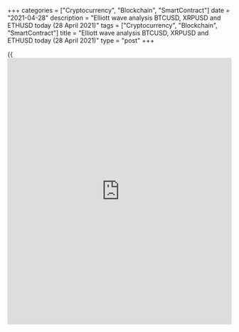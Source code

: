 +++
categories = ["Cryptocurrency", "Blockchain", "SmartContract"]
date = "2021-04-28"
description = "Elliott wave analysis BTCUSD, XRPUSD and ETHUSD today (28 April 2021)"
tags = ["Cryptocurrency", "Blockchain", "SmartContract"]
title = "Elliott wave analysis BTCUSD, XRPUSD and ETHUSD today (28 April 2021)"
type = "post"
+++

{{<iframe id="large-banner" src="https://www.bounty.group/#slide=18.0" width="100%" height="600" scrolling="no" style="border: 0px solid rgb(216, 221, 230); border-radius: 3px;">}}

2021-04-28

2021-04-28

Short-term forecast for BTCUSD, XRPUSD and ETHUSD 28.04.2021Roman Onegin

I welcome my readers!

I have prepared a short-term cryptocurrency forecast based on Elliott
wave analysis of Bitcoin, Ripple, and Ethereum. I offer entry signals to
trade each cryptocurrency.

The previously suggested scenario for the cryptocurrency pairs covered
in the article is still relevant. Let us study each cryptocurrency in
detail.

The article covers the following subjects:

## Elliott wave Bitcoin analysis

The BTCUSD market has recently completed the down wave 1 as a five-wave
impulse. Next, the price has started correction in wave 2, which is
likely to be a simple zigzag [A]-[B]-[C]. Impulse [A] and correction [B]
have completed, and the Bitcoin price should resume rising in the
impulse wave [C]. Wave 2 is likely to complete at a level of 58000.00.
Next, the price will turn down and start declining.

### Trading plan for [BTCUSD][1] today:

Buy 54905.50, TP 58000.00

* * *

## Elliott wave Ripple analysis

The most recent XRPUSD chart section displays a descending zigzag-shaped
corrective wave [2], which looks complete. Wave [2] is a zigzag
(A)-(B)-(C), where (A) wave is a leading diagonal, and correction (B) is
a contracting triangle; wave (C) is a simple impulse. There is now
developing an ascending impulse, a few small sub-waves have completed,
they are waves (1)-(2) and 1-2. The price should be rising in the third
sub-wave to a level higher than the high 1.961 marked by wave [1].

### Trading plan for [XRPUSD][2] today:

Buy 1.395, TP 1.961

* * *

## Elliott wave Ethereum analysis

The most recent ETHUSD chart section displays the corrective wave 4
completed as a simple bearish zigzag [A]-[B]-[C], where wave [C] is an
ending diagonal. There is now unfolding the upward impulse wave 5, which
should be developing as an impulse [1]-[2]-[3]-[4]-[5]. The price should
slightly decline in correction [4]. Next, the price will resume growing
in wave [5]. The entire impulse should end at a level around 2800.00.

### Trading plan for [ETHUSD][3] **** today:

Buy 2632.60, TP 2800.00

* * *

P.S. Did you like my article? Share it in social networks: it will be
the best “thank you" :)

Ask me questions and comment below. I’ll be glad to answer your
questions and give necessary explanations.

 **Useful links:**

  * I recommend trying to trade with a reliable broker [here][4]. The system allows you to trade by yourself or copy successful traders from all across the globe.
  * Use my promo-code BLOG for getting deposit bonus 50% on LiteForex platform. Just enter this code in the appropriate field while [depositing][5] your trading account.
  * Telegram chat for traders: <t.me/liteforexengchat>. We are sharing the signals and trading experience
  * Telegram channel with high-quality analytics, Forex reviews, training articles, and other useful things for traders <t.me/liteforex>



## Price chart of BTCUSD in real time mode

The content of this article reflects the author’s opinion and does not
necessarily reflect the official position of LiteForex. The material
published on this page is provided for informational purposes only and
should not be considered as the provision of investment advice for the
purposes of Directive 2004/39/EC.

Rate this article:

{{value}}

( {{count}} {{title}} )

   1. my.liteforex.com/trading/chart?symbol=BTCUSD
   2. my.liteforex.com/trading/chart?symbol=XRPUSD
   3. my.liteforex.com/trading/chart?symbol=ETHUSD
   4. my.liteforex.com/?category=analysts-opinions&slug=short-term-forecast-for-[BTC](https://www.playgroundfx.com/blog/who-is-the-creator-of-bitcoin/)usd-xrpusd-and-ethusd-28042021&openPopup=%2Fregistration%2Fpopup&utm_source=blog&utm_medium=article&utm_campaign=bonus
   5. my.liteforex.com/deposit/?category=analysts-opinions&slug=short-term-forecast-for-[BTC](https://www.playgroundfx.com/blog/who-is-the-creator-of-bitcoin/)usd-xrpusd-and-ethusd-28042021&promo_code=BLOG&utm_source=blog&utm_medium=article&utm_campaign=bonus